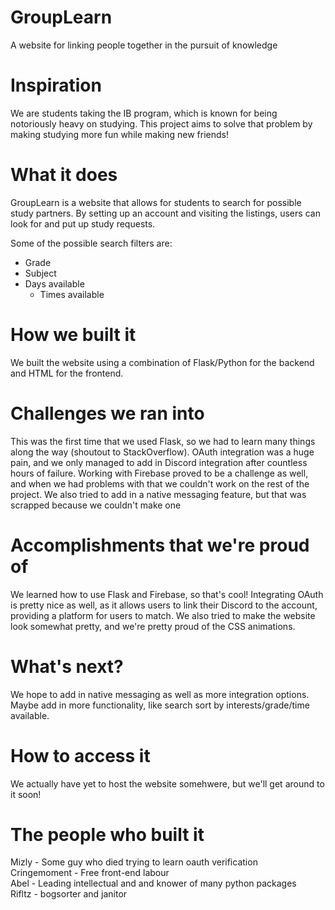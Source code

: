 # GroupLearn

A website for linking people together in the pursuit of knowledge

# Inspiration

We are students taking the IB program, which is known for being notoriously heavy on studying. This project aims to solve that problem by making studying more fun while making new friends!

# What it does

GroupLearn is a website that allows for students to search for possible study partners.
By setting up an account and visiting the listings, users can look for and put up study requests.

Some of the possible search filters are:
- Grade
- Subject
- Days available
    - Times available

# How we built it

We built the website using a combination of Flask/Python for the backend and HTML for the frontend. 

# Challenges we ran into

This was the first time that we used Flask, so we had to learn many things along the way (shoutout to StackOverflow). OAuth integration was a huge pain, and we only managed to add in Discord integration after countless hours of failure. Working with Firebase proved to be a challenge as well, and when we had problems with that we couldn't work on the rest of the project. We also tried to add in a native messaging feature, but that was scrapped because we couldn't make one

# Accomplishments that we're proud of

We learned how to use Flask and Firebase, so that's cool! Integrating OAuth is pretty nice as well, as it allows users to link their Discord to the account, providing a platform for users to match. We also tried to make the website look somewhat pretty, and we're pretty proud of the CSS animations.

# What's next?

We hope to add in native messaging as well as more integration options. Maybe add in more functionality, like search sort by interests/grade/time available.

# How to access it

We actually have yet to host the website somehwere, but we'll get around to it soon!

# The people who built it

Mizly - Some guy who died trying to learn oauth verification  
Cringemoment - Free front-end labour  
Abel - Leading intellectual and and knower of many python packages  
Rifltz - bogsorter and janitor
